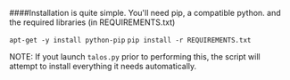 ####Installation is quite simple.
You'll need pip, a compatible python. and the required libraries (in REQUIREMENTS.txt)

`apt-get -y install python-pip`
`pip install -r REQUIREMENTS.txt`

NOTE:
	If yout launch `talos.py` prior to performing this, the script will attempt to install everything it needs automatically.
